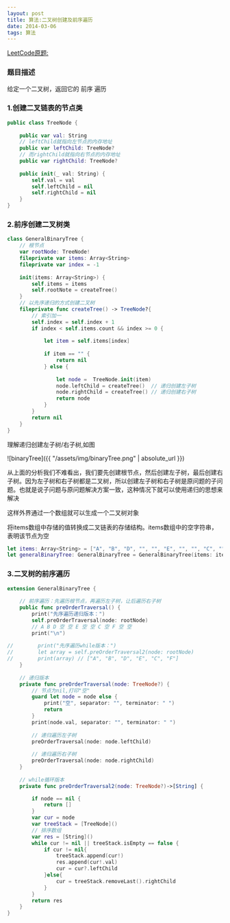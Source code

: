 ```yaml
---
layout: post
title: 算法:二叉树创建及前序遍历
date: 2014-03-06
tags: 算法
---
```


[LeetCode原题:](https://leetcode-cn.com/problems/binary-tree-preorder-traversal/)
### 题目描述

给定一个二叉树，返回它的 前序 遍历

###  1.创建二叉链表的节点类
```swift
public class TreeNode {
    
    public var val: String
    // leftChild就指向左节点的内存地址
    public var leftChild: TreeNode?
    // 而rightChild就指向右节点的内存地址
    public var rightChild: TreeNode?
    
    public init(_ val: String) {
        self.val = val
        self.leftChild = nil
        self.rightChild = nil
    }
}
```
### 2.前序创建二叉树类
```swift
class GeneralBinaryTree {
    // 根节点
    var rootNode: TreeNode!
    fileprivate var items: Array<String>
    fileprivate var index = -1
    
    init(items: Array<String>) {
        self.items = items
        self.rootNote = createTree()
    }
    // 以先序递归的方式创建二叉树
    fileprivate func createTree() -> TreeNode?{
        // 索引加一
        self.index = self.index + 1
        if index < self.items.count && index >= 0 {
            
            let item = self.items[index]
            
            if item == "" {
                return nil
            } else {
               
                let node =  TreeNode.init(item)
                node.leftChild = createTree()  // 递归创建左子树
                node.rightChild = createTree() // 递归创建右子树
                return node
            }
        }
        return nil
    }
}
```

理解递归创建左子树/右子树,如图

![binaryTree]({{ "/assets/img/binaryTree.png" | absolute_url }})

从上面的分析我们不难看出，我们要先创建根节点，然后创建左子树，最后创建右子树。因为左子树和右子树都是二叉树，所以创建左子树和右子树是原问题的子问题。也就是说子问题与原问题解决方案一致，这种情况下就可以使用递归的思想来解决


这样外界通过一个数组就可以生成一个二叉树对象

将items数组中存储的值转换成二叉链表的存储结构。items数组中的空字符串，表明该节点为空
```Swift
let items: Array<String> = ["A", "B", "D", "", "", "E", "", "", "C", "","F", "", ""]
let generalBinaryTree: GeneralBinaryTree = GeneralBinaryTree(items: items)
```
### 3.二叉树的前序遍历
```swift
extension GeneralBinaryTree {
 
    // 前序遍历：先遍历根节点，再遍历左子树，让后遍历右子树
    public func preOrderTraversal() {
        print("先序遍历递归版本：")
        self.preOrderTraversal(node: rootNode)
        // A B D 空 空 E 空 空 C 空 F 空 空
        print("\n")
        
//        print("先序遍历while版本：")
//        let array = self.preOrderTraversal2(node: rootNode)
//        print(array) // ["A", "B", "D", "E", "C", "F"]
    }
    
    // 递归版本
    private func preOrderTraversal(node: TreeNode?) {
        // 节点为nil,打印"空"
        guard let node = node else {
            print("空", separator: "", terminator: " ")
            return
        }
        print(node.val, separator: "", terminator: " ")
        
        // 递归遍历左子树
        preOrderTraversal(node: node.leftChild)
        
        // 递归遍历右子树
        preOrderTraversal(node: node.rightChild)
    }
    
    // while循环版本
    private func preOrderTraversal2(node: TreeNode?)->[String] {

        if node == nil {
            return []
        }
        var cur = node
        var treeStack = [TreeNode]()
        // 排序数组
        var res = [String]()
        while cur != nil || treeStack.isEmpty == false {
            if cur != nil{
                treeStack.append(cur!)
                res.append(cur!.val)
                cur = cur?.leftChild
            }else{
                cur = treeStack.removeLast().rightChild
            }
        }
        return res
    }
}
```
